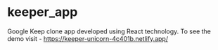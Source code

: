 # keeper_app
Google Keep clone app developed using React technology.
To see the demo visit - https://keeper-unicorn-4c401b.netlify.app/
